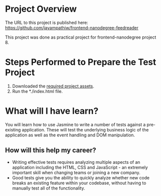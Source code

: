 # Project Overview

The URL to this project is published here: https://github.com/jayampathiw/frontend-nanodegree-feedreader

This project was done as practical project for frontend-nanodegree project 8.

# Steps Performed to Prepare the Test Project
1. Downloaded the [required project assets](https://github.com/jayampathiw/frontend-nanodegree-feedreader).
2. Run the *./index.html file.

# What will I have learn?

You will learn how to use Jasmine to write a number of tests against a pre-existing application. These will test the underlying business logic of the application as well as the event handling and DOM manipulation.


## How will this help my career?

* Writing effective tests requires analyzing multiple aspects of an application including the HTML, CSS and JavaScript - an extremely important skill when changing teams or joining a new company.
* Good tests give you the ability to quickly analyze whether new code breaks an existing feature within your codebase, without having to manually test all of the functionality.